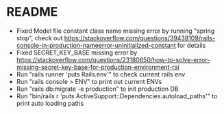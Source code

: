 # README

* Fixed Model file constant class name missing error by running "spring stop", check out https://stackoverflow.com/questions/39438109/rails-console-in-production-nameerror-uninitialized-constant for details
* Fixed SECRET_KEY_BASE missing error by https://stackoverflow.com/questions/23180650/how-to-solve-error-missing-secret-key-base-for-production-environment-rai
* Run "rails runner 'puts Rails.env'" to check current rails env
* Run "rails console > ENV" to print out current ENVs
* Run "rails db:migrate -e production" to init production DB
* Run "bin/rails r 'puts ActiveSupport::Dependencies.autoload_paths'" to print auto loading paths